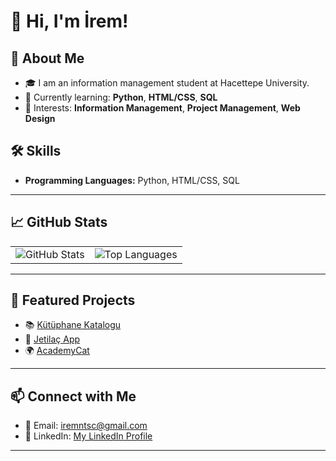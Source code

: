# 👋 Hi, I'm İrem!

## 🚀 About Me
- 🎓 I am an information management student at Hacettepe University.
- 🌱 Currently learning: **Python**, **HTML/CSS**, **SQL**
- 💼 Interests: **Information Management**, **Project Management**, **Web Design**

## 🛠️ Skills
- **Programming Languages:** Python, HTML/CSS, SQL
---

## 📈 GitHub Stats
<table>
  <tr>
    <td>
      <img src="https://github-readme-stats.vercel.app/api?username=iremnurtasci&show_icons=true&theme=light" alt="GitHub Stats">
    </td>
    <td>
      <img src="https://github-readme-stats.vercel.app/api/top-langs/?username=iremnurtasci&layout=compact&theme=light" alt="Top Languages">
    </td>
  </tr>
</table>

---

## 🌟 Featured Projects
- 📚 [Kütüphane Katalogu](https://github.com/iremnurtasci/bby361_iremtasci)
- 🚗 [Jetilaç App](https://github.com/iremnurtasci/Jetilac-OUA-2023-Bootcamp)
- 🌍 [AcademyCat](https://github.com/iremnurtasci/F-65_ACADEMYCAT)

---

## 📫 Connect with Me
- 📧 Email: [iremntsc@gmail.com](mailto:iremntsc@gmail.com)
- 💼 LinkedIn: [My LinkedIn Profile](https://www.linkedin.com/in/irem-nur-tasci/)
---



